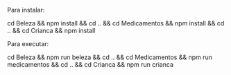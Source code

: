 
Para instalar:

cd Beleza && npm install && cd .. && cd Medicamentos && npm install && cd .. && cd Crianca && npm install



Para executar:

cd Beleza && npm run beleza && cd .. && cd Medicamentos && npm run medicamentos && cd .. && cd Crianca && npm run crianca
